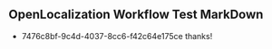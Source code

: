 ## OpenLocalization Workflow Test MarkDown
* 7476c8bf-9c4d-4037-8cc6-f42c64e175ce thanks!

<!--HONumber=Sep16_HO1-->


